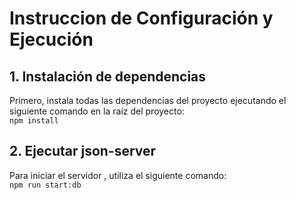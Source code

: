 # Instruccion de Configuración y Ejecución
## 1. Instalación de dependencias
Primero, instala todas las dependencias del proyecto ejecutando el siguiente comando en la raíz del proyecto:  
`npm install`
## 2. Ejecutar json-server
Para iniciar el servidor , utiliza el siguiente comando:  
`npm run start:db`

